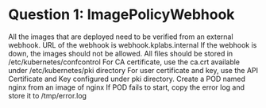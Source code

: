 # Question 1: ImagePolicyWebhook

All the images that are deployed need to be verified from an external webhook.
URL of the webhook is webhook.kplabs.internal
If the webhook is down, the images should not be allowed.
All files should be stored in /etc/kubernetes/confcontrol
For CA certificate, use the ca.crt available under /etc/kubernetes/pki directory
For user certificate and key, use the API Certificate and Key configured under pki directory.
Create a POD named nginx from an image of nginx
If POD fails to start, copy the error log and store it to /tmp/error.log